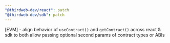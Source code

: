 ```yaml
---
"@thirdweb-dev/react": patch
"@thirdweb-dev/sdk": patch
---
```


[EVM] - align behavior of `useContract()` and `getContract()` across react & sdk to both allow passing optional second params of contract types or ABIs
